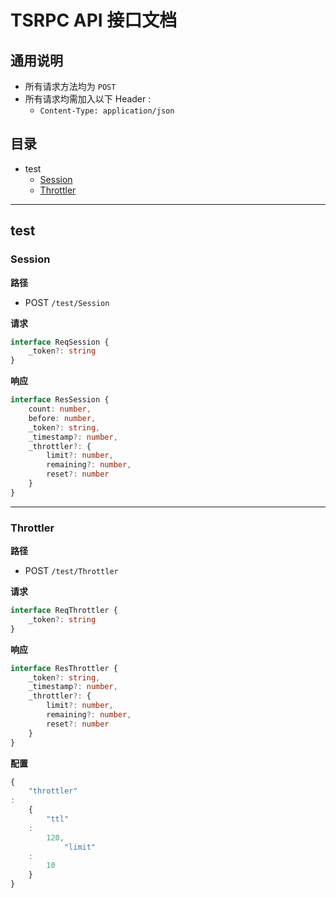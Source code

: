 # TSRPC API 接口文档

## 通用说明

- 所有请求方法均为 `POST`
- 所有请求均需加入以下 Header :
    - `Content-Type: application/json`

## 目录

- test
    - [Session](#/test/Session)
    - [Throttler](#/test/Throttler)

---

## test

### Session <a id="/test/Session"></a>

**路径**

- POST `/test/Session`

**请求**

```ts
interface ReqSession {
    _token?: string
}
```

**响应**

```ts
interface ResSession {
    count: number,
    before: number,
    _token?: string,
    _timestamp?: number,
    _throttler?: {
        limit?: number,
        remaining?: number,
        reset?: number
    }
}
```

---

### Throttler <a id="/test/Throttler"></a>

**路径**

- POST `/test/Throttler`

**请求**

```ts
interface ReqThrottler {
    _token?: string
}
```

**响应**

```ts
interface ResThrottler {
    _token?: string,
    _timestamp?: number,
    _throttler?: {
        limit?: number,
        remaining?: number,
        reset?: number
    }
}
```

**配置**

```ts
{
    "throttler"
:
    {
        "ttl"
    :
        120,
            "limit"
    :
        10
    }
}
```

